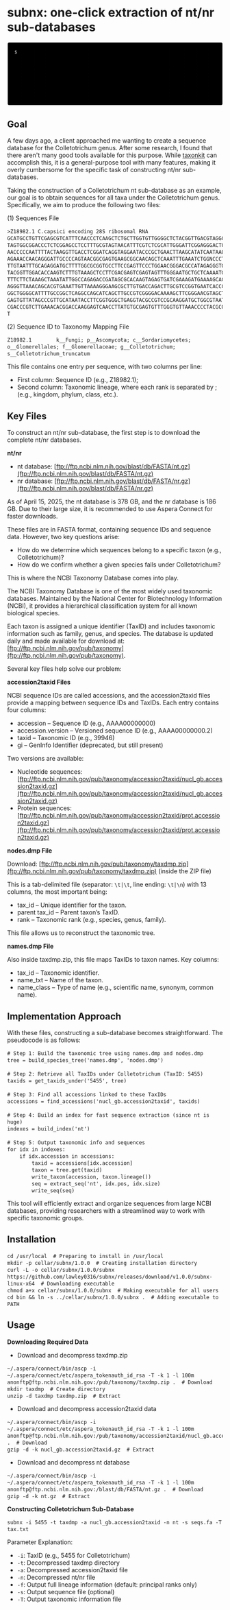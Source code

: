 # subnx: one-click extraction of nt/nr sub-databases

![subnx.gif](subnx.gif)

## Goal

A few days ago, a client approached me wanting to create a sequence database for the Colletotrichum genus. After some research, I found that there aren't many good tools available for this purpose. While [taxonkit](https://github.com/shenwei356/taxonkit) can accomplish this, it is a general-purpose tool with many features, making it overly cumbersome for the specific task of constructing nt/nr sub-databases.

Taking the construction of a Colletotrichum nt sub-database as an example, our goal is to obtain sequences for all taxa under the Colletotrichum genus. Specifically, we aim to produce the following two files:

(1) Sequences File

```
>Z18982.1 C.capsici encoding 28S ribosomal RNA
GCATGCCTGTTCGAGCGTCATTTCAACCCTCAAGCTCTGCTTGGTGTTGGGGCTCTACGGTTGACGTAGGCCCTTAAAGG
TAGTGGCGGACCCTCTCGGAGCCTCCTTTGCGTAGTAACATTTCGTCTCGCATTGGGATTCGGAGGGACTCTAGCCGTAA
AACCCCCAATTTTACTAAGGTTGACCTCGGATCAGGTAGGAATACCCGCTGAACTTAAGCATATCAATAAGCGGAGGAAA
AGAAACCAACAGGGATTGCCCCAGTAACGGCGAGTGAAGCGGCAACAGCTCAAATTTGAAATCTGGNCCCTAGGCCCGAG
TTGTAATTTGCAGAGGATGCTTTTGGCGCGGTGCCTTCCGAGTTCCCTGGAACGGGACGCCATAGAGGGTGAGAGCCCCG
TACGGTTGGACACCAAGTCTTTGTAAAGCTCCTTCGACGAGTCGAGTAGTTTGGGAATGCTGCTCAAAATGGGAGGTATA
TTTCTTCTAAAGCTAAATATTGGCCAGAGACCGATAGCGCACAAGTAGAGTGATCGAAAGATGAAAAGCACTTTGAAAAG
AGGGTTAAACAGCACGTGAAATTGTTAAAAGGGAAGCGCTTGTGACCAGACTTGCGTCCGGTGAATCACCCAGCTCTCGC
GGCTGGGGCATTTTGCCGGCTCAGGCCAGCATCAGCTTGCCGTCGGGGACAAAAGCTTCGGGAACGTAGCTCTCTTCGGG
GAGTGTTATAGCCCGTTGCATAATACCTTCGGTGGGCTGAGGTACGCCGTCCGCAAGGATGCTGGCGTAATGGTCATCAG
CGACCCGTCTTGAAACACGGACCAAGGAGTCAACCTTATGTGCGAGTGTTTGGGTGTTAAACCCCTACGCGTAATGAAAG
T
```

(2) Sequence ID to Taxonomy Mapping File

```
Z18982.1        k__Fungi; p__Ascomycota; c__Sordariomycetes; o__Glomerellales; f__Glomerellaceae; g__Colletotrichum; s__Colletotrichum_truncatum
```

This file contains one entry per sequence, with two columns per line:

* First column: Sequence ID (e.g., Z18982.1);
* Second column: Taxonomic lineage, where each rank is separated by ; (e.g., kingdom, phylum, class, etc.).

## Key Files

To construct an nt/nr sub-database, the first step is to download the complete nt/nr databases.

**nt/nr**

* nt database: [ftp://ftp.ncbi.nlm.nih.gov/blast/db/FASTA/nt.gz](ftp://ftp.ncbi.nlm.nih.gov/blast/db/FASTA/nt.gz)
* nr database: [ftp://ftp.ncbi.nlm.nih.gov/blast/db/FASTA/nr.gz](ftp://ftp.ncbi.nlm.nih.gov/blast/db/FASTA/nr.gz)

As of April 15, 2025, the nt database is 378 GB, and the nr database is 186 GB. Due to their large size, it is recommended to use Aspera Connect for faster downloads.

These files are in FASTA format, containing sequence IDs and sequence data. However, two key questions arise:

* How do we determine which sequences belong to a specific taxon (e.g., Colletotrichum)?
* How do we confirm whether a given species falls under Colletotrichum?

This is where the NCBI Taxonomy Database comes into play.

The NCBI Taxonomy Database is one of the most widely used taxonomic databases. Maintained by the National Center for Biotechnology Information (NCBI), it provides a hierarchical classification system for all known biological species.

Each taxon is assigned a unique identifier (TaxID) and includes taxonomic information such as family, genus, and species. The database is updated daily and made available for download at: [ftp://ftp.ncbi.nlm.nih.gov/pub/taxonomy](ftp://ftp.ncbi.nlm.nih.gov/pub/taxonomy).

Several key files help solve our problem:

**accession2taxid Files**

NCBI sequence IDs are called accessions, and the accession2taxid files provide a mapping between sequence IDs and TaxIDs. Each entry contains four columns:

* accession – Sequence ID (e.g., AAAA00000000)
* accession.version – Versioned sequence ID (e.g., AAAA00000000.2)
* taxid – Taxonomic ID (e.g., 39946)
* gi – GenInfo Identifier (deprecated, but still present)

Two versions are available:

* Nucleotide sequences: [ftp://ftp.ncbi.nlm.nih.gov/pub/taxonomy/accession2taxid/nucl_gb.accession2taxid.gz](ftp://ftp.ncbi.nlm.nih.gov/pub/taxonomy/accession2taxid/nucl_gb.accession2taxid.gz)
* Protein sequences: [ftp://ftp.ncbi.nlm.nih.gov/pub/taxonomy/accession2taxid/prot.accession2taxid.gz](ftp://ftp.ncbi.nlm.nih.gov/pub/taxonomy/accession2taxid/prot.accession2taxid.gz)

**nodes.dmp File**

Download: [ftp://ftp.ncbi.nlm.nih.gov/pub/taxonomy/taxdmp.zip](ftp://ftp.ncbi.nlm.nih.gov/pub/taxonomy/taxdmp.zip) (inside the ZIP file)

This is a tab-delimited file (separator: `\t|\t`, line ending: `\t|\n`) with 13 columns, the most important being:

* tax_id – Unique identifier for the taxon.
* parent tax_id – Parent taxon’s TaxID.
* rank – Taxonomic rank (e.g., species, genus, family).

This file allows us to reconstruct the taxonomic tree.

**names.dmp File**

Also inside taxdmp.zip, this file maps TaxIDs to taxon names. Key columns:

* tax_id – Taxonomic identifier.
* name_txt – Name of the taxon.
* name_class – Type of name (e.g., scientific name, synonym, common name).

## Implementation Approach

With these files, constructing a sub-database becomes straightforward. The pseudocode is as follows:

```pseudocode
# Step 1: Build the taxonomic tree using names.dmp and nodes.dmp  
tree = build_species_tree('names.dmp', 'nodes.dmp')  

# Step 2: Retrieve all TaxIDs under Colletotrichum (TaxID: 5455)  
taxids = get_taxids_under('5455', tree)  

# Step 3: Find all accessions linked to these TaxIDs  
accessions = find_accessions('nucl_gb.accession2taxid', taxids)  

# Step 4: Build an index for fast sequence extraction (since nt is huge)  
indexes = build_index('nt')  

# Step 5: Output taxonomic info and sequences  
for idx in indexes:  
    if idx.accession in accessions:  
        taxid = accessions[idx.accession]  
        taxon = tree.get(taxid)  
        write_taxon(accession, taxon.lineage())  
        seq = extract_seq('nt', idx.pos, idx.size)  
        write_seq(seq)  
```

This tool will efficiently extract and organize sequences from large NCBI databases, providing researchers with a streamlined way to work with specific taxonomic groups. 

## Installation

```shell
cd /usr/local  # Preparing to install in /usr/local
mkdir -p cellar/subnx/1.0.0  # Creating installation directory
curl -L -o cellar/subnx/1.0.0/subnx https://github.com/lawley0316/subnx/releases/download/v1.0.0/subnx-linux-x64  # Downloading executable
chmod a+x cellar/subnx/1.0.0/subnx  # Making executable for all users
cd bin && ln -s ../cellar/subnx/1.0.0/subnx .  # Adding executable to PATH
```

## Usage

**Downloading Required Data**

* Download and decompress taxdmp.zip

```shell
~/.aspera/connect/bin/ascp -i ~/.aspera/connect/etc/aspera_tokenauth_id_rsa -T -k 1 -l 100m anonftp@ftp.ncbi.nlm.nih.gov:/pub/taxonomy/taxdmp.zip .  # Download
mkdir taxdmp  # Create directory
unzip -d taxdmp taxdmp.zip  # Extract
```

* Download and decompress accession2taxid data

```shell
~/.aspera/connect/bin/ascp -i ~/.aspera/connect/etc/aspera_tokenauth_id_rsa -T -k 1 -l 100m anonftp@ftp.ncbi.nlm.nih.gov:/pub/taxonomy/accession2taxid/nucl_gb.accession2taxid.gz .  # Download
gzip -d -k nucl_gb.accession2taxid.gz  # Extract
```

* Download and decompress nt database

```shell
~/.aspera/connect/bin/ascp -i ~/.aspera/connect/etc/aspera_tokenauth_id_rsa -T -k 1 -l 100m anonftp@ftp.ncbi.nlm.nih.gov:/blast/db/FASTA/nt.gz .  # Download
gzip -d -k nt.gz  # Extract
```

**Constructing Colletotrichum Sub-Database**

```shell
subnx -i 5455 -t taxdmp -a nucl_gb.accession2taxid -n nt -s seqs.fa -T tax.txt
```

Parameter Explanation:

* `-i`: TaxID (e.g., 5455 for Colletotrichum)
* `-t`: Decompressed taxdmp directory
* `-a`: Decompressed accession2taxid file
* `-n`: Decompressed nt/nr file
* `-f`: Output full lineage information (default: principal ranks only)
* `-s`: Output sequence file (optional)
* `-T`: Output taxonomic information file